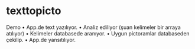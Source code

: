 # texttopicto

Demo
•	App.de text yazılıyor. 
•	Analiz ediliyor (şuan kelimeler bir arraya atılıyor)
•	Kelimeler databasede aranıyor.
•	Uygun pictoramlar databaseden çekilip. 
•	App.de yansıtılıyor.
